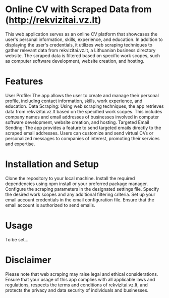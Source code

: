 # Online CV with Scraped Data from (http://rekvizitai.vz.lt)

This web application serves as an online CV platform that showcases the user's personal information, skills, experience, and education. In addition to displaying the user's credentials, it utilizes web scraping techniques to gather relevant data from rekvizitai.vz.lt, a Lithuanian business directory website. The scraped data is filtered based on specific work scopes, such as computer software development, website creation, and hosting.

# Features

User Profile: The app allows the user to create and manage their personal profile, including contact information, skills, work experience, and education.
Data Scraping: Using web scraping techniques, the app retrieves data from rekvizitai.vz.lt based on the specified work scopes. This includes company names and email addresses of businesses involved in computer software development, website creation, and hosting.
Targeted Email Sending: The app provides a feature to send targeted emails directly to the scraped email addresses. Users can customize and send virtual CVs or personalized messages to companies of interest, promoting their services and expertise.

# Installation and Setup

Clone the repository to your local machine.
Install the required dependencies using npm install or your preferred package manager.
Configure the scraping parameters in the designated settings file. Specify the desired work scopes and any additional filtering criteria.
Set up your email account credentials in the email configuration file. Ensure that the email account is authorized to send emails.

# Usage

To be set...

# Disclaimer

Please note that web scraping may raise legal and ethical considerations. Ensure that your usage of this app complies with all applicable laws and regulations, respects the terms and conditions of rekvizitai.vz.lt, and protects the privacy and data security of individuals and businesses.
